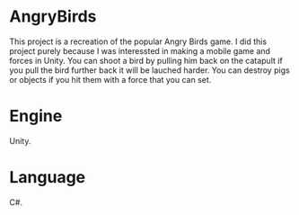 # AngryBirds
This project is a recreation of the popular Angry Birds game. I did this project purely because I was interessted in making a mobile game and forces in Unity.
You can shoot a bird by pulling him back on the catapult if you pull the bird further back it will be lauched harder. You can destroy pigs or objects if you hit them  with a force that you can set.

# Engine
Unity.

# Language
C#.
